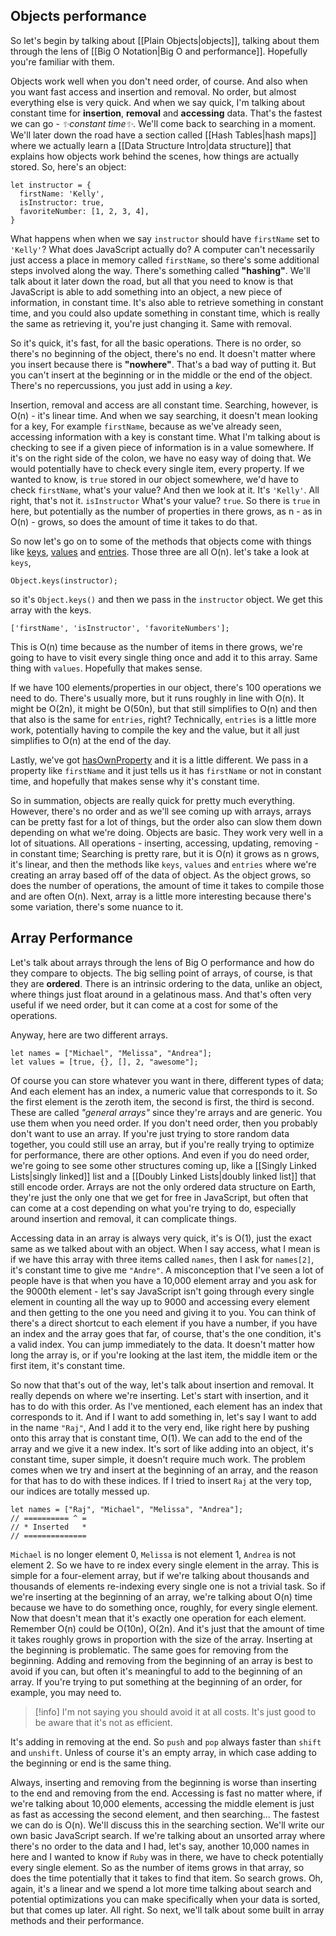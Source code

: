 ## Objects performance

So let's begin by talking about [[Plain Objects|objects]], talking about them through the lens of [[Big O Notation|Big O and performance]]. Hopefully you're familiar with them. 

Objects work well when you don't need order, of course. And also when you want fast access and insertion and removal. No order, but almost everything else is very quick. And when we say quick, I'm talking about constant time for __insertion__, __removal__ and __accessing__ data. That's the fastest we can go - _✨constant time✨_. We'll come back to searching in a moment. We'll later down the road have a section called [[Hash Tables|hash maps]] where we actually learn a [[Data Structure Intro|data structure]] that explains how objects work behind the scenes, how things are actually stored. So, here's an object:
```JS
let instructor = {
  firstName: 'Kelly',
  isInstructor: true,
  favoriteNumber: [1, 2, 3, 4],
}
```
What happens when when we say `instructor` should have `firstName` set to `'Kelly'`? What does JavaScript actually do? A computer can't necessarily just access a place in memory called `firstName`, so there's some additional steps involved along the way. There's something called __"hashing"__. We'll talk about it later down the road, but all that you need to know is that JavaScript is able to add something into an object, a new piece of information, in constant time. It's also able to retrieve something in constant time, and you could also update something in constant time, which is really the same as retrieving it, you're just changing it. Same with removal. 

So it's quick, it's fast, for all the basic operations. There is no order, so there's no beginning of the object, there's no end. It doesn't matter where you insert because there is __"nowhere"__. That's a bad way of putting it. But you can't insert at the beginning or in the middle or the end of the object. There's no repercussions, you just add in using a _key_. 

Insertion, removal and access are all constant time. Searching, however, is O(n) - it's linear time. And when we say searching, it doesn't mean looking for a key, For example `firstName`, because as we've already seen, accessing information with a key is constant time. What I'm talking about is checking to see if a given piece of information is in a value somewhere. If it's on the right side of the colon, we have no easy way of doing that. We would potentially have to check every single item, every property. If we wanted to know, is `true` stored in our object somewhere, we'd have to check `firstName`, what's your value? And then we look at it. It's `'Kelly'`. All right, that's not it. `isInstructor` What's your value? `true`. So there is `true` in here, but potentially as the number of properties in there grows, as n - as in O(n) - grows, so does the amount of time it takes to do that. 

So now let's go on to some of the methods that objects come with things like [keys](https://developer.mozilla.org/en-US/docs/Web/JavaScript/Reference/Global_Objects/Object/keys), [values](https://developer.mozilla.org/en-US/docs/Web/JavaScript/Reference/Global_Objects/Object/values) and [entries](https://developer.mozilla.org/en-US/docs/Web/JavaScript/Reference/Global_Objects/Object/entries). Those three are all O(n). let's take a look at `keys`, 
```JS
Object.keys(instructor);
```
so it's `Object.keys()` and then we pass in the `instructor` object. We get this array with the keys. 
```JS
['firstName', 'isInstructor', 'favoriteNumbers'];
```
This is O(n) time because as the number of items in there grows, we're going to have to visit every single thing once and add it to this array. Same thing with `values`. Hopefully that makes sense. 

If we have 100 elements/properties in our object, there's 100 operations we need to do. There's usually more, but it runs roughly in line with O(n). It might be O(2n), it might be O(50n), but that still simplifies to O(n) and then that also is the same for `entries`, right? Technically, `entries` is a little more work, potentially having to compile the key and the value, but it all just simplifies to O(n) at the end of the day. 

Lastly, we've got [hasOwnProperty](https://developer.mozilla.org/en-US/docs/Web/JavaScript/Reference/Global_Objects/Object/hasOwnProperty) and it is a little different. We pass in a property like `firstName` and it just tells us it has `firstName` or not in constant time, and hopefully that makes sense why it's constant time.

So in summation, objects are really quick for pretty much everything. However, there's no order and as we'll see coming up with arrays, arrays can be pretty fast for a lot of things, but the order also can slow them down depending on what we're doing. Objects are basic. They work very well in a lot of situations. All operations - inserting, accessing, updating, removing - in constant time; Searching is pretty rare, but it is O(n) it grows as n grows, it's linear, and then the methods like `keys`, `values` and `entries` where we're creating an array based off of the data of object. As the object grows, so does the number of operations, the amount of time it takes to compile those and are often O(n). Next, array is a little more interesting because there's some variation, there's some nuance to it. 
## Array Performance
Let's talk about arrays through the lens of Big O performance and how do they compare to objects. The big selling point of arrays, of course, is that they are __ordered__. There is an intrinsic ordering to the data, unlike an object, where things just float around in a gelatinous mass. And that's often very useful if we need order, but it can come at a cost for some of the operations. 

Anyway, here are two different arrays. 
```JS
let names = ["Michael", "Melissa", "Andrea"];
let values = [true, {}, [], 2, "awesome"];
```
Of course you can store whatever you want in there, different types of data; And each element has an index, a numeric value that corresponds to it. So the first element is the zeroth item, the second is first, the third is second. These are called _"general arrays"_ since they're arrays and are generic. You use them when you need order. If you don't need order, then you probably don't want to use an array. If you're just trying to store random data together, you could still use an array, but if you're really trying to optimize for performance, there are other options. And even if you do need order, we're going to see some other structures coming up, like a [[Singly Linked Lists|singly linked]] list and a [[Doubly Linked Lists|doubly linked list]] that still encode order. Arrays are not the only ordered data structure on Earth, they're just the only one that we get for free in JavaScript, but often that can come at a cost depending on what you're trying to do, especially around insertion and removal, it can complicate things. 

Accessing data in an array is always very quick, it's is O(1), just the exact same as we talked about with an object. When I say access, what I mean is if we have this array with three items called `names`, then I ask for `names[2]`, it's constant time to give me `"Andre"`. A misconception that I've seen a lot of people have is that when you have a 10,000 element array and you ask for the 9000th element - let's say JavaScript isn't going through every single element in counting all the way up to 9000 and accessing every element and then getting to the one you need and giving it to you. You can think of there's a direct shortcut to each element if you have a number, if you have an index and the array goes that far, of course, that's the one condition, it's a valid index. You can jump immediately to the data. It doesn't matter how long the array is, or if you're looking at the last item, the middle item or the first item, it's constant time. 

So now that that's out of the way, let's talk about insertion and removal. It really depends on where we're inserting. Let's start with insertion, and it has to do with this order. As I've mentioned, each element has an index that corresponds to it. And if I want to add something in, let's say I want to add in the name `"Raj"`, And I add it to the very end, like right here by pushing onto this array that is constant time, O(1). We can add to the end of the array and we give it a new index. It's sort of like adding into an object, it's constant time, super simple, it doesn't require much work. The problem comes when we try and insert at the beginning of an array, and the reason for that has to do with these indices. If I tried to insert `Raj` at the very top, our indices are totally messed up. 
```JS
let names = ["Raj", "Michael", "Melissa", "Andrea"];
// ========== ^ =
// * Inserted   *
// ==============
```
`Michael` is no longer element 0, `Melissa` is not element 1, `Andrea` is not element 2. So we have to re index every single element in the array. This is simple for a four-element array, but if we're talking about thousands and thousands of elements re-indexing every single one is not a trivial task. So if we're inserting at the beginning of an array, we're talking about O(n) time because we have to do something once, roughly, for every single element. Now that doesn't mean that it's exactly one operation for each element. Remember O(n) could be O(10n), O(2n). And it's just that the amount of time it takes roughly grows in proportion with the size of the array. Inserting at the beginning is problematic. The same goes for removing from the beginning. Adding and removing from the beginning of an array is best to avoid if you can, but often it's meaningful to add to the beginning of an array. If you're trying to put something at the beginning of an order, for example, you may need to. 
>[!info]
>I'm not saying you should avoid it at all costs. It's just good to be aware that it's not as efficient.

It's adding in removing at the end. So `push` and `pop` always faster than `shift` and `unshift`. Unless of course it's an empty array, in which case adding to the beginning or end is the same thing. 

Always, inserting and removing from the beginning is worse than inserting to the end and removing from the end. Accessing is fast no matter where, if we're talking about 10,000 elements, accessing the middle element is just as fast as accessing the second element, and then searching... The fastest we can do is O(n). We'll discuss this in the searching section. We'll write our own basic JavaScript search. If we're talking about an unsorted array where there's no order to the data and I had, let's say, another 10,000 names in here and I wanted to know if `Ruby` was in there, we have to check potentially every single element. So as the number of items grows in that array, so does the time potentially that it takes to find that item. So search grows. Oh, again, it's a linear and we spend a lot more time talking about search and potential optimizations you can make specifically when your data is sorted, but that comes up later. All right. So next, we'll talk about some built in array methods and their performance.